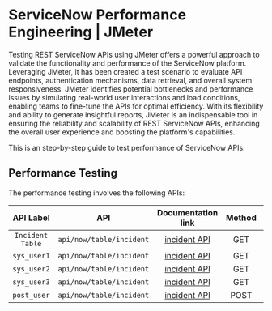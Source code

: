 # ServiceNow Performance Engineering | JMeter

Testing REST ServiceNow APIs using JMeter offers a powerful approach to validate the functionality and performance of the ServiceNow platform. Leveraging JMeter, it has been created a test scenario to evaluate API endpoints, authentication mechanisms, data retrieval, and overall system responsiveness. JMeter identifies potential bottlenecks and performance issues by simulating real-world user interactions and load conditions, enabling teams to fine-tune the APIs for optimal efficiency. With its flexibility and ability to generate insightful reports, JMeter is an indispensable tool in ensuring the reliability and scalability of REST ServiceNow APIs, enhancing the overall user experience and boosting the platform's capabilities.

This is an step-by-step guide to test performance of ServiceNow APIs.

## Performance Testing

The performance testing involves the following APIs:

<center>

|    API Label     |           API            |                                                    Documentation link                                                    | Method | Parameter |
| :--------------: | :----------------------: | :----------------------------------------------------------------------------------------------------------------------: | :----: | --------- |
| `Incident Table` | `api/now/table/incident` | [incident API](https://developer.servicenow.com/dev.do#!/reference/api/tokyo/rest/c_TableAPI#table-GET?navFilter=table)  |  GET   | 0         |
|   `sys_user1`    | `api/now/table/incident` | [incident API](https://developer.servicenow.com/dev.do#!/reference/api/tokyo/rest/c_TableAPI#table-GET?navFilter=table)  |  GET   | 1         |
|   `sys_user2`    | `api/now/table/incident` | [incident API](https://developer.servicenow.com/dev.do#!/reference/api/tokyo/rest/c_TableAPI#table-GET?navFilter=table)  |  GET   | 2         |
|   `sys_user3`    | `api/now/table/incident` | [incident API](https://developer.servicenow.com/dev.do#!/reference/api/tokyo/rest/c_TableAPI#table-GET?navFilter=table)  |  GET   | 3         |
|   `post_user`    | `api/now/table/incident` | [incident API](https://developer.servicenow.com/dev.do#!/reference/api/tokyo/rest/c_TableAPI#table-POST?navFilter=table) |  POST  | 0         |

</center>
